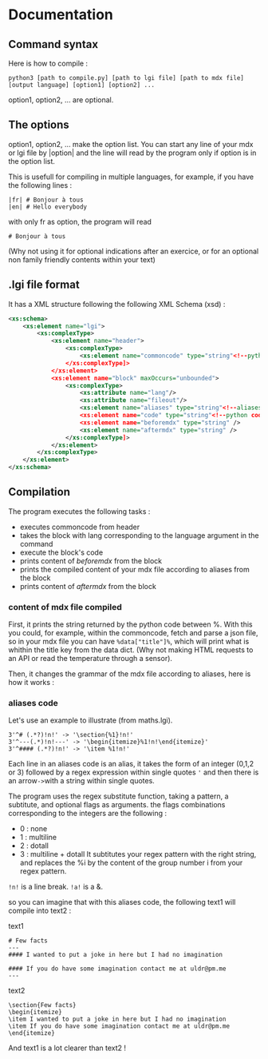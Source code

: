 # Documentation

## Command syntax
Here is how to compile :
```
python3 [path to compile.py] [path to lgi file] [path to mdx file] [output language] [option1] [option2] ...
```
option1, option2, ... are optional.

## The options
option1, option2, ... make the option list.
You can start any line of your mdx or lgi file by |option| and the line will read by the program only if option is in the option list.

This is usefull for compiling in multiple languages, for example, if you have the following lines :
```
|fr| # Bonjour à tous
|en| # Hello everybody
```
with only fr as option, the program will read 
```
# Bonjour à tous
```
(Why not using it for optional indications after an exercice, or for an optional non family friendly contents within your text)

## .lgi file format

It has a XML structure following the following XML Schema (xsd) :
```xsd
<xs:schema>
    <xs:element name="lgi">
        <xs:complexType>
            <xs:element name="header">
                <xs:complexType>
                    <xs:element name="commoncode" type="string"<!--python code--> />
                </xs:complexType]>
            </xs:element>
            <xs:element name="block" maxOccurs="unbounded">
                <xs:complexType>
                    <xs:attribute name="lang"/>
                    <xs:attribute name="fileout"/>
                    <xs:element name="aliases" type="string"<!--aliases code--> />
                    <xs:element name="code" type="string"<!--python code--> />
                    <xs:element name="beforemdx" type="string" />
                    <xs:element name="aftermdx" type="string" />
                </xs:complexType]>
            </xs:element>
        </xs:complexType>
    </xs:element>
</xs:schema>
```

## Compilation

The program executes the following tasks :
* executes commoncode from header
* takes the block with lang corresponding to the language argument in the command
* execute the block's code
* prints content of *beforemdx* from the block
* prints the compiled content of your mdx file according to aliases from the block
* prints content of *aftermdx* from the block

### content of mdx file compiled

First, it prints the string returned by the python code between %.
With this you could, for example, within the commoncode, fetch and parse a json file, so in your mdx file you can have ```%data["title"]%```, which will print what is whithin the title key from the data dict. (Why not making HTML requests to an API or read the temperature through a sensor).

Then, it changes the grammar of the mdx file according to aliases, here is how it works :

### aliases code

Let's use an example to illustrate (from maths.lgi).
```
3'^# (.*?)!n!' -> '\section{%1}!n!'
3'^---(.*)!n!---' -> '\begin{itemize}%1!n!\end{itemize}'
3'^#### (.*?)!n!' -> '\item %1!n!'
```

Each line in an aliases code is an alias, it takes the form of an integer (0,1,2 or 3) followed by a regex expression within single quotes ```'``` and then there is an arrow``` -> ```with a string within single quotes.

The program uses the regex substitute function, taking a pattern, a subtitute, and optional flags as arguments.
the flags combinations corresponding to the integers are the following :
- 0 : none
- 1 : multiline
- 2 : dotall
- 3 : multiline + dotall
It subtitutes your regex pattern with the right string, and replaces the %i by the content of the group number i from your regex pattern.

```!n!``` is a line break.
```!a!``` is a &.

so you can imagine that with this aliases code, the following text1 will compile into text2 :

text1
```
# Few facts
---
#### I wanted to put a joke in here but I had no imagination

#### If you do have some imagination contact me at uldr@pm.me
---
```

text2
```
\section{Few facts}
\begin{itemize}
\item I wanted to put a joke in here but I had no imagination
\item If you do have some imagination contact me at uldr@pm.me
\end{itemize}
```
And text1 is a lot clearer than text2 !
